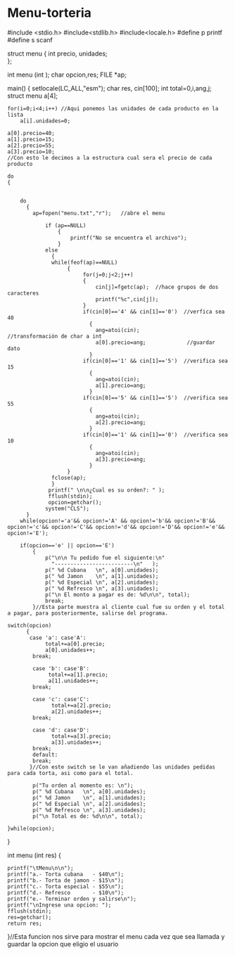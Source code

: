 # Menu-torteria

#include <stdio.h>
#include<stdlib.h>
#include<locale.h>
#define p printf
#define s scanf


struct menu
{
	int precio, unidades;	
};

int menu (int );
char opcion,res;
FILE *ap;

main()
{
	setlocale(LC_ALL,"esm");
	char res, cin[100];
	int total=0,i,ang,j;
	struct menu a[4];
	
	for(i=0;i<4;i++) //Aqui ponemos las unidades de cada producto en la lista
	    a[i].unidades=0;
	
	a[0].precio=40;
	a[1].precio=15;
	a[2].precio=55;
	a[3].precio=10;
	//Con esto le decimos a la estructura cual sera el precio de cada producto
	
	do
	{                 
	   
	    
	    do
	      { 
	      	ap=fopen("menu.txt","r");	//abre el menu

			    if (ap==NULL)
					{
						printf("No se encuentra el archivo");
					}
			    else
				  {
		          while(feof(ap)==NULL)       
		               {
		               		for(j=0;j<2;j++)
						   	{
		                    	cin[j]=fgetc(ap);  //hace grupos de dos caracteres
		               			printf("%c",cin[j]);
		               	    }
		                    if(cin[0]=='4' && cin[1]=='0')  //verfica sea 40
							  {
		                        ang=atoi(cin);              //transformación de char a int
					            a[0].precio=ang;             //guardar dato 
					          }
					        if(cin[0]=='1' && cin[1]=='5')  //verifica sea 15
					          {
		                        ang=atoi(cin);
					            a[1].precio=ang;
					          }
					   	    if(cin[0]=='5' && cin[1]=='5')  //verifica sea 55
					          {
		                        ang=atoi(cin);
					            a[2].precio=ang;
					          }
					        if(cin[0]=='1' && cin[1]=='0')  //verifica sea 10
					          {
		                        ang=atoi(cin);
					            a[3].precio=ang;
					          }
		               }
		          fclose(ap);
	              }
	             printf(" \n\n¿Cual es su orden?: " );
          	   	 fflush(stdin);
                 opcion=getchar();
	      		system("CLS");
	      }
	    while(opcion!='a'&& opcion!='A' && opcion!='b'&& opcion!='B'&& opcion!='c'&& opcion!='C'&& opcion!='d'&& opcion!='D'&& opcion!='e'&& opcion!='E');   
	    
	    if(opcion=='e' || opcion=='E') 
		    {  
			 	p("\n\n Tu pedido fue el siguiente:\n" 
		   		  "-------------------------\n"   );       
		    	p(" %d Cubana   \n", a[0].unidades);
		    	p(" %d Jamon    \n", a[1].unidades); 
		    	p(" %d Especial \n", a[2].unidades); 
				p(" %d Refresco \n", a[3].unidades);                   
		        p("\n El monto a pagar es de: %d\n\n", total);
				break;
			}//Esta parte muestra al cliente cual fue su orden y el total a pagar, para posteriormente, salirse del programa.
	        
	switch(opcion) 
	      {
		   case 'a': case'A':    
				total+=a[0].precio;
				a[0].unidades++;				
	        break;
	        
	        case 'b': case'B':
				 total+=a[1].precio;
				 a[1].unidades++;
			break;
			
			case 'c': case'C':
				  total+=a[2].precio;
				  a[2].unidades++;
			break;
			
			case 'd': case'D':
				  total+=a[3].precio;
				  a[3].unidades++;
	        break;
	        default:
			break;
	       }//Con este switch se le van añadiendo las unidades pedidas para cada torta, asi como para el total.
			
			p("Tu orden al momento es: \n");	       
	        p(" %d Cubana   \n", a[0].unidades);
			p(" %d Jamon    \n", a[1].unidades); 
	    	p(" %d Especial \n", a[2].unidades); 
			p(" %d Refresco \n", a[3].unidades);  
	       	p("\n Total es de: %d\n\n", total);
	      
	}while(opcion);
	
}

int menu (int res)
{
	
	printf("\tMenu\n\n");
	printf("a.- Torta cubana   - $40\n");
	printf("b.- Torta de jamon - $15\n");
	printf("c.- Torta especial - $55\n");
	printf("d.- Refresco       - $10\n");
	printf("e.- Terminar orden y salirse\n");	
	printf("\nIngrese una opcion: ");
	fflush(stdin);  
    res=getchar();
	return res;

}//Esta funcion nos sirve para mostrar el menu cada vez que sea llamada y guardar la opcion que eligio el usuario
